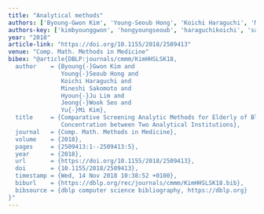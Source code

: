```yaml
---
title: "Analytical methods"
authors: ['Byoung-Gwon Kim', 'Young-Seoub Hong', 'Koichi Haraguchi', 'Mineshi Sakomoto', 'Hyoun-Ju Lim', 'Jeong-Wook Seo', 'Yu-Mi Kim']
authors-key: ['kimbyounggwon', 'hongyoungseoub', 'haraguchikoichi', 'sakomotomineshi', 'limhyounju', 'seojeongwook', 'kimyumi']
year: "2018"
article-link: "https://doi.org/10.1155/2018/2509413"
venue: "Comp. Math. Methods in Medicine"
bibex: "@article{DBLP:journals/cmmm/KimHHSLSK18,
  author    = {Byoung{-}Gwon Kim and
               Young{-}Seoub Hong and
               Koichi Haraguchi and
               Mineshi Sakomoto and
               Hyoun{-}Ju Lim and
               Jeong{-}Wook Seo and
               Yu{-}Mi Kim},
  title     = {Comparative Screening Analytic Methods for Elderly of Blood Methylmercury
               Concentration between Two Analytical Institutions},
  journal   = {Comp. Math. Methods in Medicine},
  volume    = {2018},
  pages     = {2509413:1--2509413:5},
  year      = {2018},
  url       = {https://doi.org/10.1155/2018/2509413},
  doi       = {10.1155/2018/2509413},
  timestamp = {Wed, 14 Nov 2018 10:38:52 +0100},
  biburl    = {https://dblp.org/rec/journals/cmmm/KimHHSLSK18.bib},
  bibsource = {dblp computer science bibliography, https://dblp.org}
}"
---
```

